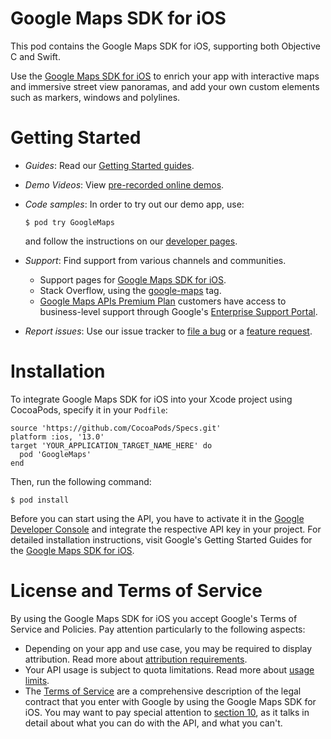 # Google Maps SDK for iOS

This pod contains the Google Maps SDK for iOS, supporting both Objective C and
Swift.

Use the [Google Maps SDK for iOS](https://developers.google.com/maps/documentation/ios-sdk/)
to enrich your app with interactive maps and immersive street view panoramas,
and add your own custom elements such as markers, windows and polylines.

# Getting Started

*   *Guides*: Read our [Getting Started guides](https://developers.google.com/maps/documentation/ios-sdk/intro).
*   *Demo Videos*: View [pre-recorded online demos](https://developers.google.com/maps/documentation/ios-sdk/#demos).
*   *Code samples*: In order to try out our demo app, use:

    ```
    $ pod try GoogleMaps
    ```

    and follow the instructions on our [developer pages](https://developers.google.com/maps/documentation/ios-sdk/code-samples).

*   *Support*: Find support from various channels and communities.

    *   Support pages for [Google Maps SDK for iOS](https://developers.google.com/maps/documentation/ios-sdk/support).
    *   Stack Overflow, using the [google-maps](https://stackoverflow.com/questions/tagged/google-maps)
        tag.
    *   [Google Maps APIs Premium Plan](https://developers.google.com/maps/premium/support)
        customers have access to business-level support through Google's
        [Enterprise Support Portal](https://google.secure.force.com/).

*   *Report issues*: Use our issue tracker to [file a bug](https://code.google.com/p/gmaps-api-issues/issues/entry?template=Maps%20SDK%20for%20iOS%20-%20Bug)
    or a [feature request](https://code.google.com/p/gmaps-api-issues/issues/entry?template=Maps%20SDK%20for%20iOS%20-%20Feature%20Request).

# Installation

To integrate Google Maps SDK for iOS into your Xcode project using CocoaPods,
specify it in your `Podfile`:

```
source 'https://github.com/CocoaPods/Specs.git'
platform :ios, '13.0'
target 'YOUR_APPLICATION_TARGET_NAME_HERE' do
  pod 'GoogleMaps'
end
```

Then, run the following command:

```
$ pod install
```

Before you can start using the API, you have to activate it in the [Google
Developer Console](https://console.developers.google.com/) and integrate the
respective API key in your project. For detailed installation instructions,
visit Google's Getting Started Guides for the [Google Maps SDK for iOS](https://developers.google.com/maps/documentation/ios-sdk/start).

# License and Terms of Service

By using the Google Maps SDK for iOS you accept Google's Terms of Service and
Policies. Pay attention particularly to the following aspects:

*   Depending on your app and use case, you may be required to display
    attribution. Read more about [attribution requirements](https://developers.google.com/maps/documentation/ios-sdk/intro#attribution_requirements).
*   Your API usage is subject to quota limitations. Read more about [usage
    limits](https://developers.google.com/maps/pricing-and-plans/).
*   The [Terms of Service](https://developers.google.com/maps/terms) are a
    comprehensive description of the legal contract that you enter with Google
    by using the Google Maps SDK for iOS. You may want to pay special attention
    to [section 10](https://developers.google.com/maps/terms#10-license-restrictions),
    as it talks in detail about what you can do with the API, and what you
    can't.
